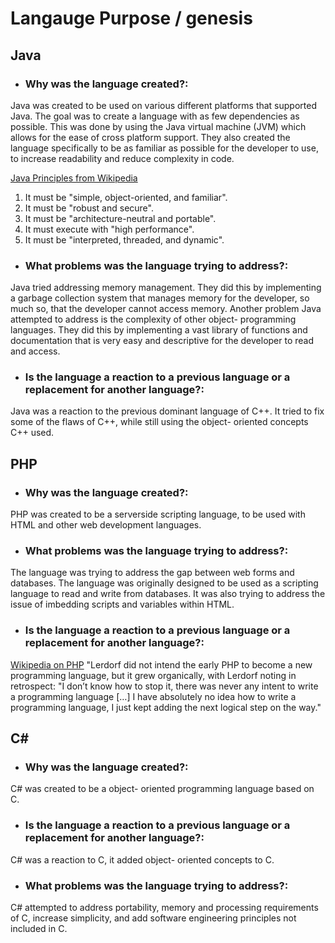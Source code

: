 # Langauge Purpose / genesis 
## Java
* ### Why was the language created?:
Java was created to be used on various different platforms that supported Java. The goal was to create a language with as few dependencies as possible. This was done by using the Java virtual machine (JVM) which allows for the ease of cross platform support. They also created the language specifically to be as familiar as possible for the developer to use, to increase readability and reduce complexity in code.


[Java Principles from Wikipedia](https://en.wikipedia.org/wiki/Java_(programming_language))
1. It must be "simple, object-oriented, and familiar".
2. It must be "robust and secure".
3. It must be "architecture-neutral and portable".
4. It must execute with "high performance".
5. It must be "interpreted, threaded, and dynamic".

* ### What problems was the language trying to address?:
Java tried addressing memory management. They did this by implementing a garbage collection system that manages memory for the developer, so much so, that the developer cannot access memory. Another problem Java attempted to address is the complexity of other object- programming languages. They did this by implementing a vast library of functions and documentation that is very easy and descriptive for the developer to read and access.
* ### Is the language a reaction to a previous language or a replacement for another language?:
Java was a reaction to the previous dominant language of C++. It tried to fix some of the flaws of C++, while still using the object- oriented concepts C++ used.
## PHP
* ### Why was the language created?:
PHP was created to be a serverside scripting language, to be used with HTML and other web development languages.
* ### What problems was the language trying to address?:
The language was trying to address the gap between web forms and databases. The language was originally designed to be used as a scripting language to read and write from databases. It was also trying to address the issue of imbedding scripts and variables within HTML.
* ### Is the language a reaction to a previous language or a replacement for another language?:
[Wikipedia on PHP](https://en.wikipedia.org/wiki/PHP)
"Lerdorf did not intend the early PHP to become a new programming language, but it grew organically, with Lerdorf noting in retrospect: "I don’t know how to stop it, there was never any intent to write a programming language […] I have absolutely no idea how to write a programming language, I just kept adding the next logical step on the way."
## C#
* ### Why was the language created?:
C# was created to be a object- oriented programming language based on C.
* ### Is the language a reaction to a previous language or a replacement for another language?:
C# was a reaction to C, it added object- oriented concepts to C.
* ### What problems was the language trying to address?:
C# attempted to address portability, memory and processing requirements of C, increase simplicity, and add software engineering principles not included in C.
